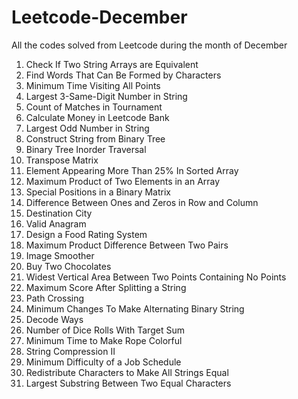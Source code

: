 # Leetcode-December
All the codes solved from Leetcode during the month of December 

1. Check If Two String Arrays are Equivalent
2. Find Words That Can Be Formed by Characters
3. Minimum Time Visiting All Points
4. Largest 3-Same-Digit Number in String
5. Count of Matches in Tournament
6. Calculate Money in Leetcode Bank
7. Largest Odd Number in String
8. Construct String from Binary Tree
9. Binary Tree Inorder Traversal
10. Transpose Matrix
11. Element Appearing More Than 25% In Sorted Array
12. Maximum Product of Two Elements in an Array
13. Special Positions in a Binary Matrix
14. Difference Between Ones and Zeros in Row and Column
15. Destination City
16. Valid Anagram
17. Design a Food Rating System
18. Maximum Product Difference Between Two Pairs
19. Image Smoother
20. Buy Two Chocolates
21. Widest Vertical Area Between Two Points Containing No Points
22. Maximum Score After Splitting a String
23. Path Crossing
24. Minimum Changes To Make Alternating Binary String
25. Decode Ways
26. Number of Dice Rolls With Target Sum
27. Minimum Time to Make Rope Colorful
28. String Compression II
29. Minimum Difficulty of a Job Schedule
30. Redistribute Characters to Make All Strings Equal
31. Largest Substring Between Two Equal Characters

